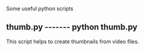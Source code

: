 Some useful python scripts

thumb.py
------- python thumb.py
------------------------
This script helps to create thumbnails from video files.